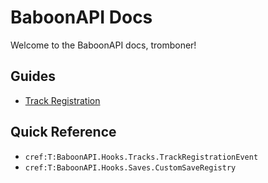 ﻿# BaboonAPI Docs

Welcome to the BaboonAPI docs, tromboner!

## Guides

- [Track Registration](tracks-guide.md)

## Quick Reference

- `cref:T:BaboonAPI.Hooks.Tracks.TrackRegistrationEvent`
- `cref:T:BaboonAPI.Hooks.Saves.CustomSaveRegistry`
